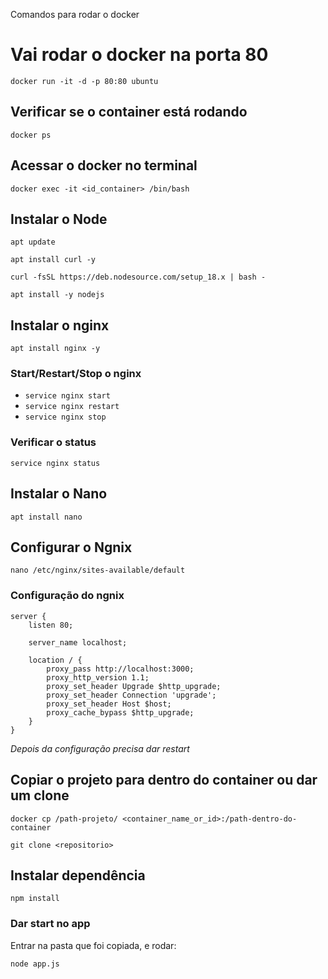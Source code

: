 Comandos para rodar o docker

# Vai rodar o docker na porta 80

`docker run -it -d -p 80:80 ubuntu`

## Verificar se o container está rodando
`docker ps`

## Acessar o docker no terminal
`docker exec -it <id_container> /bin/bash`

## Instalar o Node

`apt update`

`apt install curl -y`

`curl -fsSL https://deb.nodesource.com/setup_18.x | bash -`

`apt install -y nodejs`

## Instalar o nginx

`apt install nginx -y`

### Start/Restart/Stop o nginx

* `service nginx start`
* `service nginx restart`
* `service nginx stop`

### Verificar o status

`service nginx status`

## Instalar o Nano

`apt install nano`

## Configurar o Ngnix
`nano /etc/nginx/sites-available/default`

### Configuração do ngnix
```
server {
    listen 80;

    server_name localhost;

    location / {
        proxy_pass http://localhost:3000;
        proxy_http_version 1.1;
        proxy_set_header Upgrade $http_upgrade;
        proxy_set_header Connection 'upgrade';
        proxy_set_header Host $host;
        proxy_cache_bypass $http_upgrade;
    }
}
```
*Depois da configuração precisa dar restart*

## Copiar o projeto para dentro do container ou dar um clone

`docker cp /path-projeto/ <container_name_or_id>:/path-dentro-do-container`

`git clone <repositorio>` 

## Instalar dependência
`npm install`

### Dar start no app

Entrar na pasta que foi copiada, e rodar:

`node app.js`
